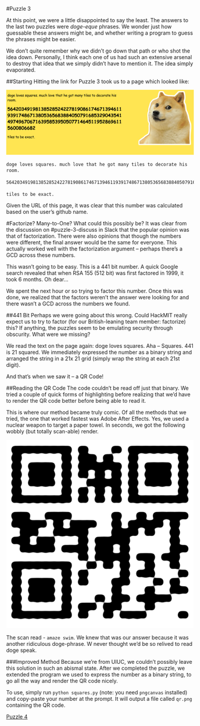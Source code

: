 #Puzzle 3

At this point, we were a little disappointed to say the least. The answers to the last two puzzles were _doge-eque_ phrases. We wonder just how guessable these answers might be, and whether writing a program to guess the phrases might be easier.

We don’t quite remember why we didn’t go down that path or who shot the idea down. Personally, I think each one of us had such an extensive arsenal to destroy that idea that we simply didn’t have to mention it. The idea simply evaporated.

##Starting
Hitting the link for Puzzle 3 took us to a page which looked like:

![Screen](https://raw.githubusercontent.com/MAKE-UIUC/CrackMIT/master/Puzzle%203/number.png)

```
doge loves squares. much love that he got many tiles to decorate his room.

5642034919813852852422781908617467139461193917486713805365683884050791685329043541497496706716395853950507714645119528696115600806682

tiles to be exact.
```
Given the URL of this page, it was clear that this number was calculated based on the user’s github name.

#Factorize? Many-to-One?
What could this possibly be? It was clear from the discussion on #puzzle-3-discuss in Slack that the popular opinion was that of factorization. There were also opinions that though the numbers were different, the final answer would be the same for everyone. This actually worked well with the factorization argument – perhaps there’s a GCD across these numbers.

This wasn’t going to be easy. This is a 441 bit number. A quick Google search revealed that when RSA 155 (512 bit) was first factored in 1999, it took 6 months. Oh dear…

 We spent the next hour or so trying to factor this number. Once this was done, we realized that the factors weren’t the answer were looking for and there wasn’t a GCD across the numbers we found.

##441 Bit
Perhaps we were going about this wrong. Could HackMIT really expect us to try to factor (for our British-leaning team member: factorize) this? If anything, the puzzles seem to be emulating security through obscurity. What were we missing?

We read the text on the page again: doge loves squares. Aha – Squares. 441 is 21 squared.
We immediately expressed the number as a binary string and arranged the string in a 21x 21 grid (simply wrap the string at each 21st digit). 

And that’s when we saw it – a QR Code!

##Reading the QR Code
The code couldn’t be read off just that binary. We tried a couple of quick forms of highlighting before realizing that we’d have to render the QR code better before being able to read it.

This is where our method became truly comic. Of all the methods that we tried, the one that worked fastest was Adobe After Effects. Yes, we used a nuclear weapon to target a paper towel. In seconds, we got the following wobbly (but totally scan-able) render.

![Wobbly QW](https://raw.githubusercontent.com/MAKE-UIUC/CrackMIT/master/Puzzle%203/Initial%20QR.png)

The scan read - `amaze swim`. We knew that was our answer because it was another ridiculous doge-phrase. W never thought we’d be so relived to read doge speak.

###Improved Method
Because we’re from UIUC, we couldn’t possibly leave this solution in such an abismal state. After we completed the puzzle, we extended the program we used to express the number as a binary string, to go all the way and render the QR code nicely. 

To use, simply run `python squares.py` (note: you need `pngcanvas` installed) and copy-paste your number at the prompt. It will output a file called `qr.png` containing the QR code.

[Puzzle 4](https://github.com/MAKE-UIUC/CrackMIT/tree/master/Puzzle%204)
